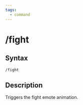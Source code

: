 ```yaml
---
tags:
  - command
---
```


# /fight

## Syntax

<!--cmd-syntax-start-->
```eqcommand
/fight
```
<!--cmd-syntax-end-->

## Description

<!--cmd-desc-start-->
Triggers the fight emote animation.
<!--cmd-desc-end-->